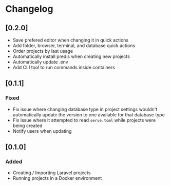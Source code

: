# Changelog

## [0.2.0]

-   Save prefered editor when changing it in quick actions
-   Add folder, browser, terminal, and database quick actions
-   Order projects by last usage
-   Automatically install predis when creating new projects
-   Automatically update .env
-   Add CLI tool to run commands inside containers

## [0.1.1]

### Fixed

-   Fix issue where changing database type in project settings wouldn't automatically update the version to one available for that database type
-   Fix issue where it attempted to read `serve.toml` while projects were being created
-   Notify users when updating

## [0.1.0]

### Added

-   Creating / Importing Laravel projects
-   Running projects in a Docker environment

